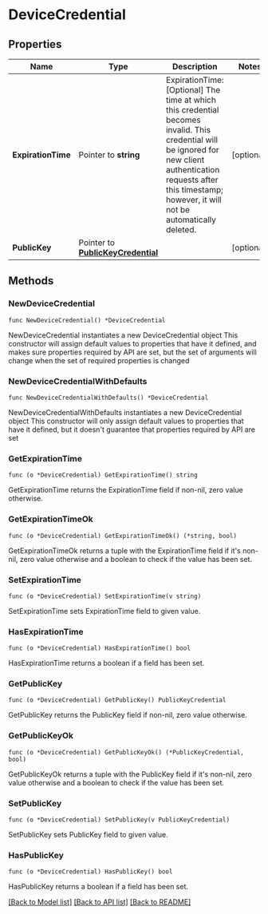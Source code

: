 # DeviceCredential

## Properties

Name | Type | Description | Notes
------------ | ------------- | ------------- | -------------
**ExpirationTime** | Pointer to **string** | ExpirationTime: [Optional] The time at which this credential becomes invalid. This credential will be ignored for new client authentication requests after this timestamp; however, it will not be automatically deleted. | [optional] 
**PublicKey** | Pointer to [**PublicKeyCredential**](PublicKeyCredential.md) |  | [optional] 

## Methods

### NewDeviceCredential

`func NewDeviceCredential() *DeviceCredential`

NewDeviceCredential instantiates a new DeviceCredential object
This constructor will assign default values to properties that have it defined,
and makes sure properties required by API are set, but the set of arguments
will change when the set of required properties is changed

### NewDeviceCredentialWithDefaults

`func NewDeviceCredentialWithDefaults() *DeviceCredential`

NewDeviceCredentialWithDefaults instantiates a new DeviceCredential object
This constructor will only assign default values to properties that have it defined,
but it doesn't guarantee that properties required by API are set

### GetExpirationTime

`func (o *DeviceCredential) GetExpirationTime() string`

GetExpirationTime returns the ExpirationTime field if non-nil, zero value otherwise.

### GetExpirationTimeOk

`func (o *DeviceCredential) GetExpirationTimeOk() (*string, bool)`

GetExpirationTimeOk returns a tuple with the ExpirationTime field if it's non-nil, zero value otherwise
and a boolean to check if the value has been set.

### SetExpirationTime

`func (o *DeviceCredential) SetExpirationTime(v string)`

SetExpirationTime sets ExpirationTime field to given value.

### HasExpirationTime

`func (o *DeviceCredential) HasExpirationTime() bool`

HasExpirationTime returns a boolean if a field has been set.

### GetPublicKey

`func (o *DeviceCredential) GetPublicKey() PublicKeyCredential`

GetPublicKey returns the PublicKey field if non-nil, zero value otherwise.

### GetPublicKeyOk

`func (o *DeviceCredential) GetPublicKeyOk() (*PublicKeyCredential, bool)`

GetPublicKeyOk returns a tuple with the PublicKey field if it's non-nil, zero value otherwise
and a boolean to check if the value has been set.

### SetPublicKey

`func (o *DeviceCredential) SetPublicKey(v PublicKeyCredential)`

SetPublicKey sets PublicKey field to given value.

### HasPublicKey

`func (o *DeviceCredential) HasPublicKey() bool`

HasPublicKey returns a boolean if a field has been set.


[[Back to Model list]](../README.md#documentation-for-models) [[Back to API list]](../README.md#documentation-for-api-endpoints) [[Back to README]](../README.md)


